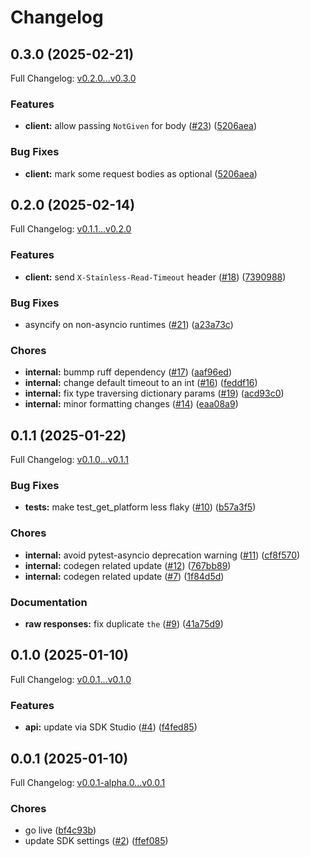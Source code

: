 # Changelog

## 0.3.0 (2025-02-21)

Full Changelog: [v0.2.0...v0.3.0](https://github.com/SigmaEf5ect/sigma-sdk-python/compare/v0.2.0...v0.3.0)

### Features

* **client:** allow passing `NotGiven` for body ([#23](https://github.com/SigmaEf5ect/sigma-sdk-python/issues/23)) ([5206aea](https://github.com/SigmaEf5ect/sigma-sdk-python/commit/5206aea5288d86d1165e1cf2be1e0c5b04437f60))


### Bug Fixes

* **client:** mark some request bodies as optional ([5206aea](https://github.com/SigmaEf5ect/sigma-sdk-python/commit/5206aea5288d86d1165e1cf2be1e0c5b04437f60))

## 0.2.0 (2025-02-14)

Full Changelog: [v0.1.1...v0.2.0](https://github.com/SigmaEf5ect/sigma-sdk-python/compare/v0.1.1...v0.2.0)

### Features

* **client:** send `X-Stainless-Read-Timeout` header ([#18](https://github.com/SigmaEf5ect/sigma-sdk-python/issues/18)) ([7390988](https://github.com/SigmaEf5ect/sigma-sdk-python/commit/73909887d03bc31ab1de57a5bed8ff17fe2ebcaf))


### Bug Fixes

* asyncify on non-asyncio runtimes ([#21](https://github.com/SigmaEf5ect/sigma-sdk-python/issues/21)) ([a23a73c](https://github.com/SigmaEf5ect/sigma-sdk-python/commit/a23a73cbf896b5b67f8205b65d93ea8d126ec580))


### Chores

* **internal:** bummp ruff dependency ([#17](https://github.com/SigmaEf5ect/sigma-sdk-python/issues/17)) ([aaf96ed](https://github.com/SigmaEf5ect/sigma-sdk-python/commit/aaf96ed10e589e8c7ce9abaf901b0a81a7274778))
* **internal:** change default timeout to an int ([#16](https://github.com/SigmaEf5ect/sigma-sdk-python/issues/16)) ([feddf16](https://github.com/SigmaEf5ect/sigma-sdk-python/commit/feddf163d12fe0ae96c0fa8d23b0b7534f5a6bf1))
* **internal:** fix type traversing dictionary params ([#19](https://github.com/SigmaEf5ect/sigma-sdk-python/issues/19)) ([acd93c0](https://github.com/SigmaEf5ect/sigma-sdk-python/commit/acd93c090fc7678a6410f98a27ecc55e3221453e))
* **internal:** minor formatting changes ([#14](https://github.com/SigmaEf5ect/sigma-sdk-python/issues/14)) ([eaa08a9](https://github.com/SigmaEf5ect/sigma-sdk-python/commit/eaa08a939ebf374ea8961b21745601d0fdcaf679))

## 0.1.1 (2025-01-22)

Full Changelog: [v0.1.0...v0.1.1](https://github.com/SigmaEf5ect/sigma-sdk-python/compare/v0.1.0...v0.1.1)

### Bug Fixes

* **tests:** make test_get_platform less flaky ([#10](https://github.com/SigmaEf5ect/sigma-sdk-python/issues/10)) ([b57a3f5](https://github.com/SigmaEf5ect/sigma-sdk-python/commit/b57a3f5d8a3e85653fe62ae8b97ff4d2135dc54e))


### Chores

* **internal:** avoid pytest-asyncio deprecation warning ([#11](https://github.com/SigmaEf5ect/sigma-sdk-python/issues/11)) ([cf8f570](https://github.com/SigmaEf5ect/sigma-sdk-python/commit/cf8f5703d338c7d8cbfaba7817170f8227ce9b00))
* **internal:** codegen related update ([#12](https://github.com/SigmaEf5ect/sigma-sdk-python/issues/12)) ([767bb89](https://github.com/SigmaEf5ect/sigma-sdk-python/commit/767bb89ece9430cfe0d46f03c14e2a85092f4b0a))
* **internal:** codegen related update ([#7](https://github.com/SigmaEf5ect/sigma-sdk-python/issues/7)) ([1f84d5d](https://github.com/SigmaEf5ect/sigma-sdk-python/commit/1f84d5dcd5b094379bacca0d2ad5b42a3e12ec1c))


### Documentation

* **raw responses:** fix duplicate `the` ([#9](https://github.com/SigmaEf5ect/sigma-sdk-python/issues/9)) ([41a75d9](https://github.com/SigmaEf5ect/sigma-sdk-python/commit/41a75d9f2b4fa2ad20eb86786aab623079aecab3))

## 0.1.0 (2025-01-10)

Full Changelog: [v0.0.1...v0.1.0](https://github.com/SigmaEf5ect/sigma-sdk-python/compare/v0.0.1...v0.1.0)

### Features

* **api:** update via SDK Studio ([#4](https://github.com/SigmaEf5ect/sigma-sdk-python/issues/4)) ([f4fed85](https://github.com/SigmaEf5ect/sigma-sdk-python/commit/f4fed85f8573cbd8deabb6df3d31b8329e9f8937))

## 0.0.1 (2025-01-10)

Full Changelog: [v0.0.1-alpha.0...v0.0.1](https://github.com/SigmaEf5ect/sigma-sdk-python/compare/v0.0.1-alpha.0...v0.0.1)

### Chores

* go live ([bf4c93b](https://github.com/SigmaEf5ect/sigma-sdk-python/commit/bf4c93b2d494b045ee12abbef4c4b41352273113))
* update SDK settings ([#2](https://github.com/SigmaEf5ect/sigma-sdk-python/issues/2)) ([ffef085](https://github.com/SigmaEf5ect/sigma-sdk-python/commit/ffef0859dcb7380acb7ede0c418816cd7166a10c))
